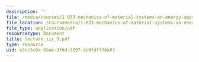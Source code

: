 ```yaml
---
description: ''
file: /media/courses/1-033-mechanics-of-material-systems-an-energy-approach-fall-2003/e3cc5c8a5bae3f6d3297dc9fdff70a03_lecture_iii_5.pdf
file_location: /coursemedia/1-033-mechanics-of-material-systems-an-energy-approach-fall-2003/e3cc5c8a5bae3f6d3297dc9fdff70a03_lecture_iii_5.pdf
file_type: application/pdf
resourcetype: Document
title: lecture_iii_5.pdf
type: resource
uid: e3cc5c8a-5bae-3f6d-3297-dc9fdff70a03
---
```

